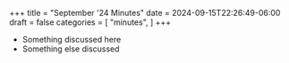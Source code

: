 +++
title = "September '24 Minutes"
date = 2024-09-15T22:26:49-06:00
draft = false
categories = [
    "minutes",
]
+++

* Something discussed here
* Something else discussed
